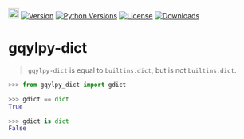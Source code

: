 [<img alt="LOGO" src="http://www.gqylpy.com/static/img/favicon.ico" height="21" width="21"/>](http://www.gqylpy.com)
[![Version](https://img.shields.io/pypi/v/gqylpy_dict)](https://pypi.org/project/gqylpy_dict/)
[![Python Versions](https://img.shields.io/pypi/pyversions/gqylpy_dict)](https://pypi.org/project/gqylpy_dict)
[![License](https://img.shields.io/pypi/l/gqylpy_dict)](https://github.com/gqylpy/gqylpy-dict/blob/master/LICENSE)
[![Downloads](https://pepy.tech/badge/gqylpy_dict/month)](https://pepy.tech/project/gqylpy_dict)

# gqylpy-dict

> `gqylpy-dict` is equal to `builtins.dict`, but is not `builtins.dict`.

```python
>>> from gqylpy_dict import gdict

>>> gdict == dict
True

>>> gdict is dict
False
```
